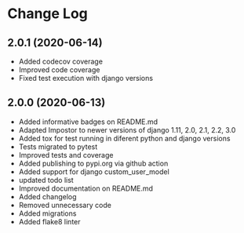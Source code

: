 # Change Log

## 2.0.1 (2020-06-14)

* Added codecov coverage
* Improved code coverage
* Fixed test execution with django versions

## 2.0.0 (2020-06-13)

* Added informative badges on README.md
* Adapted Impostor to newer versions of django 1.11, 2.0, 2.1, 2.2, 3.0
* Added tox for test running in diferent python and django versions
* Tests migrated to pytest
* Improved tests and coverage
* Added publishing to pypi.org via github action
* Added support for django custom_user_model
* updated todo list
* Improved documentation on README.md
* Added changelog
* Removed unnecessary code
* Added migrations
* Added flake8 linter
